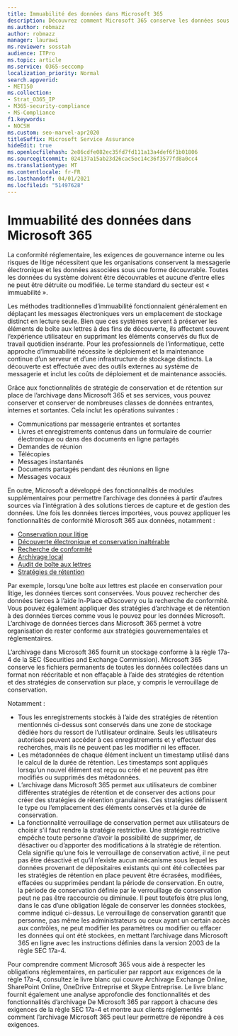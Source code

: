 ```yaml
---
title: Immuabilité des données dans Microsoft 365
description: Découvrez comment Microsoft 365 conserve les données sous une forme découvrable pour répondre à la conformité réglementaire, aux exigences de gouvernance interne et aux risques de litige.
ms.author: robmazz
author: robmazz
manager: laurawi
ms.reviewer: sosstah
audience: ITPro
ms.topic: article
ms.service: O365-seccomp
localization_priority: Normal
search.appverid:
- MET150
ms.collection:
- Strat_O365_IP
- M365-security-compliance
- MS-Compliance
f1.keywords:
- NOCSH
ms.custom: seo-marvel-apr2020
titleSuffix: Microsoft Service Assurance
hideEdit: true
ms.openlocfilehash: 2e86cdfe082ec35fd7fd111a13a4def6f1b01806
ms.sourcegitcommit: 024137a15ab23d26cac5ec14c36f3577fd8a0cc4
ms.translationtype: MT
ms.contentlocale: fr-FR
ms.lasthandoff: 04/01/2021
ms.locfileid: "51497628"
---
```

# <a name="data-immutability-in-microsoft-365"></a>Immuabilité des données dans Microsoft 365

La conformité réglementaire, les exigences de gouvernance interne ou les risques de litige nécessitent que les organisations conservent la messagerie électronique et les données associées sous une forme découvrable. Toutes les données du système doivent être découvrables et aucune d’entre elles ne peut être détruite ou modifiée. Le terme standard du secteur est « immuabilité ».

Les méthodes traditionnelles d’immuabilité fonctionnaient généralement en déplaçant les messages électroniques vers un emplacement de stockage distinct en lecture seule. Bien que ces systèmes servent à préserver les éléments de boîte aux lettres à des fins de découverte, ils affectent souvent l’expérience utilisateur en supprimant les éléments conservés du flux de travail quotidien insérante. Pour les professionnels de l’informatique, cette approche d’immuabilité nécessite le déploiement et la maintenance continue d’un serveur et d’une infrastructure de stockage distincts. La découverte est effectuée avec des outils externes au système de messagerie et inclut les coûts de déploiement et de maintenance associés.

Grâce aux fonctionnalités de stratégie de conservation et de rétention sur place de l’archivage dans Microsoft 365 et ses services, vous pouvez conserver et conserver de nombreuses classes de données entrantes, internes et sortantes. Cela inclut les opérations suivantes :

- Communications par messagerie entrantes et sortantes
- Livres et enregistrements contenus dans un formulaire de courrier électronique ou dans des documents en ligne partagés
- Demandes de réunion
- Télécopies
- Messages instantanés
- Documents partagés pendant des réunions en ligne
- Messages vocaux

En outre, Microsoft a développé des [](https://support.office.com/article/Archiving-third-party-data-in-Office-365-0ce338d5-3666-4a18-86ab-c6910ff408cc) fonctionnalités de modules supplémentaires pour permettre l’archivage des données à partir d’autres sources via l’intégration à des solutions tierces de capture et de gestion des données. Une fois les données tierces importées, vous pouvez appliquer les fonctionnalités de conformité Microsoft 365 aux données, notamment :

- [Conservation pour litige](/microsoft-365/compliance/create-a-litigation-hold)
- [Découverte électronique et conservation inaltérable](/microsoft-365/compliance/manage-legal-investigations)
- [Recherche de conformité](/microsoft-365/compliance/search-for-content)
- [Archivage local](/microsoft-365/compliance/enable-archive-mailboxes)
- [Audit de boîte aux lettres](/microsoft-365/compliance/enable-mailbox-auditing)
- [Stratégies de rétention](/microsoft-365/compliance/retention-policies)

Par exemple, lorsqu’une boîte aux lettres est placée en conservation pour litige, les données tierces sont conservées. Vous pouvez rechercher des données tierces à l’aide In-Place eDiscovery ou la recherche de conformité. Vous pouvez également appliquer des stratégies d’archivage et de rétention à des données tierces comme vous le pouvez pour les données Microsoft. L’archivage de données tierces dans Microsoft 365 permet à votre organisation de rester conforme aux stratégies gouvernementales et réglementaires.

L’archivage dans Microsoft 365 fournit un stockage conforme à la règle 17a-4 de la SEC (Securities and Exchange Commission). Microsoft 365 conserve les fichiers permanents de toutes les données collectées dans un format non réécritable et non effaçable à l’aide des stratégies de rétention et des stratégies de conservation sur place, y compris le verrouillage de conservation.

Notamment :

- Tous les enregistrements stockés à l’aide des stratégies de rétention mentionnés ci-dessus sont conservés dans une zone de stockage dédiée hors du ressort de l’utilisateur ordinaire. Seuls les utilisateurs autorisés peuvent accéder à ces enregistrements et y effectuer des recherches, mais ils ne peuvent pas les modifier ni les effacer.
- Les métadonnées de chaque élément incluent un timestamp utilisé dans le calcul de la durée de rétention. Les timestamps sont appliqués lorsqu’un nouvel élément est reçu ou créé et ne peuvent pas être modifiés ou supprimés des métadonnées.
- L’archivage dans Microsoft 365 permet aux utilisateurs de combiner différentes stratégies de rétention et de conserver des actions pour créer des stratégies de rétention granulaires. Ces stratégies définissent le type ou l’emplacement des éléments conservés et la durée de conservation.
- La fonctionnalité verrouillage de conservation permet aux utilisateurs de choisir s’il faut rendre la stratégie restrictive. Une stratégie restrictive empêche toute personne d’avoir la possibilité de supprimer, de désactiver ou d’apporter des modifications à la stratégie de rétention. Cela signifie qu’une fois le verrouillage de conservation activé, il ne peut pas être désactivé et qu’il n’existe aucun mécanisme sous lequel les données provenant de dépositaires existants qui ont été collectées par les stratégies de rétention en place peuvent être écrasées, modifiées, effacées ou supprimées pendant la période de conservation. En outre, la période de conservation définie par le verrouillage de conservation peut ne pas être raccourcie ou diminuée. Il peut toutefois être plus long, dans le cas d’une obligation légale de conserver les données stockées, comme indiqué ci-dessus. Le verrouillage de conservation garantit que personne, pas même les administrateurs ou ceux ayant un certain accès aux contrôles, ne peut modifier les paramètres ou modifier ou effacer les données qui ont été stockées, en mettant l’archivage dans Microsoft 365 en ligne avec les instructions définies dans la version 2003 de la règle SEC 17a-4.

Pour comprendre comment Microsoft 365 vous aide à respecter les obligations réglementaires, en particulier [](https://www.microsoft.com/microsoft-365/blog/wp-content/uploads/2015/11/Microsoft-EOA-White-Paper.pdf) par rapport aux exigences de la règle 17a-4, consultez le livre blanc qui couvre Archivage Exchange Online, SharePoint Online, OneDrive Entreprise et Skype Entreprise. Le livre blanc fournit également une analyse approfondie des fonctionnalités et des fonctionnalités d’archivage De Microsoft 365 par rapport à chacune des exigences de la règle SEC 17a-4 et montre aux clients réglementés comment l’archivage Microsoft 365 peut leur permettre de répondre à ces exigences.
